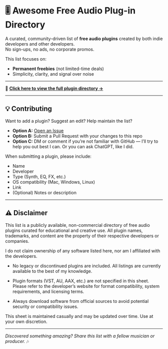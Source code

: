 # 🎚️ Awesome Free Audio Plug-in Directory

A curated, community-driven list of **free audio plugins** created by both indie developers and other developers.  
No sign-ups, no ads, no corporate promos.

This list focuses on:
- **Permanent freebies** (not limited-time deals)
- Simplicity, clarity, and signal over noise

---

📜 **[Click here to view the full plugin directory →](PLUGIN_LIST.md)**

---

## 💡 Contributing

Want to add a plugin? Suggest an edit? Help maintain the list?

- **Option A:** [Open an Issue](https://github.com/YOUR_USERNAME/YOUR_REPO/issues)
- **Option B:** Submit a Pull Request with your changes to this repo
- **Option C:** DM or comment if you’re not familiar with GitHub — I’ll try to help you out best I can. Or you can ask ChatGPT, like I did.

When submitting a plugin, please include:
- Name
- Developer
- Type (Synth, EQ, FX, etc.)
- OS compatibility (Mac, Windows, Linux)
- Link
- (Optional) Notes or description

---

## ⚠️ Disclaimer

This list is a publicly available, non-commercial directory of free audio plugins curated for educational and creative 
use. All plugin names, trademarks, and content are the property of their respective developers or companies.

I do not claim ownership of any software listed here, nor am I affiliated with the developers.

- No legacy or discontinued plugins are included. All listings are currently available to the best of my knowledge.

- Plugin formats (VST, AU, AAX, etc.) are not specified in this sheet. Please refer to the developer’s website for 
format compatibility, system requirements, and licensing terms.

- Always download software from official sources to avoid potential security or compatibility issues.

This sheet is maintained casually and may be updated over time. Use at your own discretion.

---

_Discovered something amazing? Share this list with a fellow musician or producer._ 🎶
